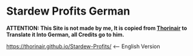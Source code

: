 # Stardew Profits German

**ATTENTION: This Site is not made by me, It is copied from [Thorinair](https://twitter.com/thorinair_music) to Translate it Into German, all Credits go to him.**

https://thorinair.github.io/Stardew-Profits/ <-- English Version
